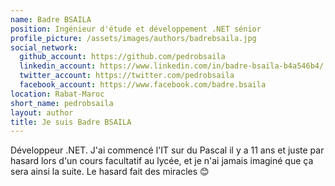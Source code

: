 ```yaml
---
name: Badre BSAILA
position: Ingénieur d'étude et développement .NET sénior
profile_picture: /assets/images/authors/badrebsaila.jpg
social_network:
  github_account: https://github.com/pedrobsaila
  linkedin_account: https://www.linkedin.com/in/badre-bsaila-b4a546b4/
  twitter_account: https://twitter.com/pedrobsaila
  facebook_account: https://www.facebook.com/badre.bsaila
location: Rabat-Maroc
short_name: pedrobsaila
layout: author
title: Je suis Badre BSAILA
---
```


Développeur .NET. J'ai commencé l'IT sur du Pascal il y a 11 ans et juste par hasard lors d'un cours facultatif au lycée, et je n'ai jamais imaginé que ça sera ainsi la suite. Le hasard fait des miracles :blush:
